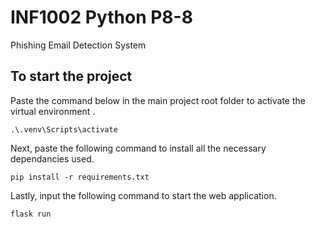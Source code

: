 # INF1002 Python P8-8
Phishing Email Detection System
## To start the project
Paste the command below in the main project root folder to activate the virtual environment .
```
.\.venv\Scripts\activate
```
Next, paste the following command to install all the necessary dependancies used.
```
pip install -r requirements.txt
```
Lastly, input the following command to start the web application.
```
flask run
```
